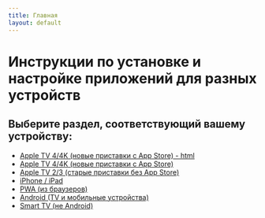 ```yaml
---
title: Главная
layout: default
---
```

# Инструкции по установке и настройке приложений для разных устройств

## Выберите раздел, соответствующий вашему устройству:


- <a href="instructions/appletv4" target="_blank" rel="noopener">Apple TV 4/4K (новые приставки с App Store) - html</a>
- [Apple TV 4/4K (новые приставки с App Store)](/instructions/appletv4.md)
- <a href="instructions/appletv3.md" target="_blank" rel="noopener">Apple TV 2/3 (старые приставки без App Store)</a>
- <a href="instructions/ios.md" target="_blank" rel="noopener">iPhone / iPad</a>
- <a href="instructions/pwa.md" target="_blank" rel="noopener">PWA (из браузеров)</a>
- <a href="instructions/android.md" target="_blank" rel="noopener">Android (TV и мобильные устройства)</a>
- <a href="lazykpub/instructions/smarttv.md" target="_blank" rel="noopener">Smart TV (не Android)</a>


